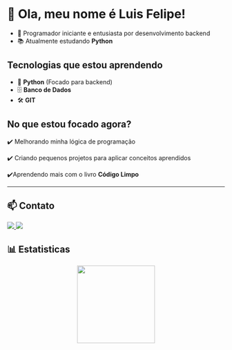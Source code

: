 # 👋 Ola, meu nome é Luis Felipe!

- 🎯 Programador iniciante e entusiasta por desenvolvimento backend
- 📚 Atualmente estudando **Python**

## Tecnologias que estou aprendendo
- 🐍 **Python** (Focado para backend)
- 🗄️ **Banco de Dados**
- 🛠️ **GIT**

## No que estou focado agora?
✔️ Melhorando minha lógica de programação

✔️ Criando pequenos projetos para aplicar conceitos aprendidos

✔️Aprendendo mais com o livro **Código Limpo**

---

## 📫 Contato

<p align="left">
    <a href="https://www.instagram.com/luisfelipeo.monteiro/">
        <img src="https://img.shields.io/badge/Instagram-E4405F?style=for-the-badge&logo=instagram&logoColor=white" />
    </a>
    <a href="mailto:luisfelipeomonteiro@gmail.com">
        <img src="https://img.shields.io/badge/Gmail-D14836?style=for-the-badge&logo=gmail&logoColor=white" />
    </a>
</p>

## 📊 Estatisticas
<div align="center">
  <img height="180em" src="https://github-readme-stats.vercel.app/api?username=LuisMonteiro0211&show_icons=true&theme=tokyonight&count_private=true" />
  <!--<img height="180em" src="https://github-readme-stats.vercel.app/api/top-langs/?username=LuisMonteiro0211&layout=compact&theme=tokyonight" /> -->
</div>
